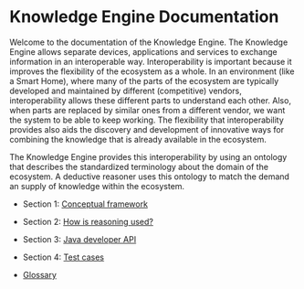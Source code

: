 # Knowledge Engine Documentation

Welcome to the documentation of the Knowledge Engine. The Knowledge Engine allows separate devices, applications and services to exchange information in an interoperable way. Interoperability is important because it improves the flexibility of the ecosystem as a whole. In an environment (like a Smart Home), where many of the parts of the ecosystem are typically developed and maintained by different (competitive) vendors, interoperability allows these different parts to understand each other. Also, when parts are replaced by similar ones from a different vendor, we want the system to be able to keep working. The flexibility that interoperability provides also aids the discovery and development of innovative ways for combining the knowledge that is already available in the ecosystem.

The Knowledge Engine provides this interoperability by using an ontology that describes the standardized terminology about the domain of the ecosystem. A deductive reasoner uses this ontology to match the demand an supply of knowledge within the ecosystem.


- Section 1: [Conceptual framework](01_concept.md)
- Section 2: [How is reasoning used?](02_reasoning.md)
- Section 3: [Java developer API](03_java_developer_api.md)
- Section 4: [Test cases](04_test_cases.md)

- [Glossary](05_glossary.md)
